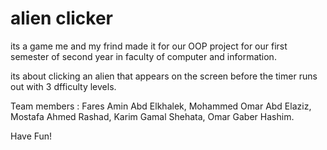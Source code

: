 # alien clicker
its a game me and my frind made it for our OOP project for our first semester of second year in faculty of computer and information.

its about clicking an alien that appears on the screen before the timer runs out with 3 dfficulty levels.

Team members :
Fares Amin Abd Elkhalek,
Mohammed Omar Abd Elaziz,
Mostafa Ahmed Rashad,
Karim Gamal Shehata,
Omar Gaber Hashim.

Have Fun!
